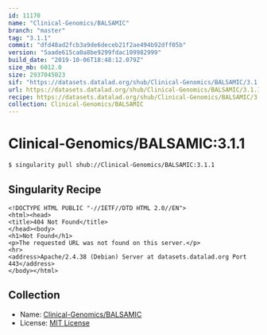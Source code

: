 ```yaml
---
id: 11170
name: "Clinical-Genomics/BALSAMIC"
branch: "master"
tag: "3.1.1"
commit: "dfd48ad2fcb3a9de6deceb21f2ae494b92dff05b"
version: "5aade615ca0a8be9299fdac109982999"
build_date: "2019-10-06T18:48:12.079Z"
size_mb: 6012.0
size: 2937045023
sif: "https://datasets.datalad.org/shub/Clinical-Genomics/BALSAMIC/3.1.1/2019-10-06-dfd48ad2-5aade615/5aade615ca0a8be9299fdac109982999.sif"
url: https://datasets.datalad.org/shub/Clinical-Genomics/BALSAMIC/3.1.1/2019-10-06-dfd48ad2-5aade615/
recipe: https://datasets.datalad.org/shub/Clinical-Genomics/BALSAMIC/3.1.1/2019-10-06-dfd48ad2-5aade615/Singularity
collection: Clinical-Genomics/BALSAMIC
---
```


# Clinical-Genomics/BALSAMIC:3.1.1

```bash
$ singularity pull shub://Clinical-Genomics/BALSAMIC:3.1.1
```

## Singularity Recipe

```singularity
<!DOCTYPE HTML PUBLIC "-//IETF//DTD HTML 2.0//EN">
<html><head>
<title>404 Not Found</title>
</head><body>
<h1>Not Found</h1>
<p>The requested URL was not found on this server.</p>
<hr>
<address>Apache/2.4.38 (Debian) Server at datasets.datalad.org Port 443</address>
</body></html>
```

## Collection

 - Name: [Clinical-Genomics/BALSAMIC](https://github.com/Clinical-Genomics/BALSAMIC)
 - License: [MIT License](https://api.github.com/licenses/mit)

